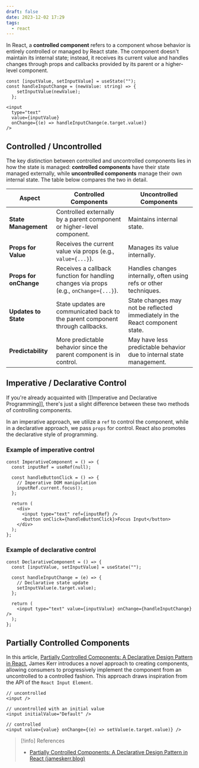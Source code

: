 ```yaml
---
draft: false
date: 2023-12-02 17:29
tags:
  - react
---
```


In React, a **controlled component** refers to a component whose behavior is entirely controlled or managed by React state. The component doesn't maintain its internal state; instead, it receives its current value and handles changes through props and callbacks provided by its parent or a higher-level component.

```tsx title="Example of a controlled component"
const [inputValue, setInputValue] = useState("");
const handleInputChange = (newValue: string) => {
    setInputValue(newValue);
  };
  
<input
  type="text"
  value={inputValue}
  onChange={(e) => handleInputChange(e.target.value)}
/>
```

## Controlled / Uncontrolled
The key distinction between controlled and uncontrolled components lies in how the state is managed: **controlled components** have their state managed externally, while **uncontrolled components** manage their own internal state. The table below compares the two in detail.

| **Aspect**             | **Controlled Components**                                                             | **Uncontrolled Components**                                                  |
| ---------------------- | ------------------------------------------------------------------------------------- | ---------------------------------------------------------------------------- |
| **State Management**   | Controlled externally by a parent component or higher-level component.                | Maintains internal state.                                                    |
| **Props for Value**    | Receives the current value via props (e.g., `value={...}`).                           | Manages its value internally.                                                |
| **Props for onChange** | Receives a callback function for handling changes via props (e.g., `onChange={...}`). | Handles changes internally, often using refs or other techniques.            |
| **Updates to State**   | State updates are communicated back to the parent component through callbacks.        | State changes may not be reflected immediately in the React component state. |
| **Predictability**     | More predictable behavior since the parent component is in control.                   | May have less predictable behavior due to internal state management.         |

## Imperative / Declarative Control
If you're already acquainted with [[Imperative and Declarative Programming]], there's just a slight difference between these two methods of controlling components.

In an imperative approach, we utilize a `ref` to control the component, while in a declarative approach, we pass `props` for control. React also promotes the declarative style of programming.

### Example of imperative control

```tsx title='Imperative control using refs'
const ImperativeComponent = () => {
  const inputRef = useRef(null);

  const handleButtonClick = () => {
    // Imperative DOM manipulation
    inputRef.current.focus();
  };

  return (
    <div>
      <input type="text" ref={inputRef} />
      <button onClick={handleButtonClick}>Focus Input</button>
    </div>
  );
};
```

### Example of declarative control
```tsx title="Declarative control using props"
const DeclarativeComponent = () => {
  const [inputValue, setInputValue] = useState("");

  const handleInputChange = (e) => {
    // Declarative state update
    setInputValue(e.target.value);
  };

  return (
    <input type="text" value={inputValue} onChange={handleInputChange} />
  );
};
```

## Partially Controlled Components
In this article, [Partially Controlled Components: A Declarative Design Pattern in React](https://www.jameskerr.blog/posts/partially-controlled-react-components/), James Kerr introduces a novel approach to creating components, allowing consumers to progressively implement the component from an uncontrolled to a controlled fashion. This approach draws inspiration from the API of the `React Input Element`.

```tsx
// uncontrolled
<input />

// uncontrolled with an initial value
<input initialValue="Default" />

// controlled
<input value={value} onChange={(e) => setValue(e.target.value)} />
```


> [!info] References
> - [Partially Controlled Components: A Declarative Design Pattern in React (jameskerr.blog)](https://www.jameskerr.blog/posts/partially-controlled-react-components/)
